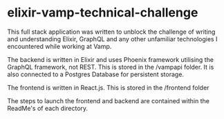 # elixir-vamp-technical-challenge

This full stack application was written to unblock the challenge of writing and understanding Elixir, GraphQL and any other unfamiliar technologies I encountered while working at Vamp. 

The backend is written in Elixir and uses Phoenix framework utilising the GraphQL framework, not REST. This is stored in the /vampapi folder. It is also connected to a Postgres Database for persistent storage. 

The frontend is written in React.js. This is stored in the /frontend folder

The steps to launch the frontend and backend are contained within the ReadMe's of each directory.
